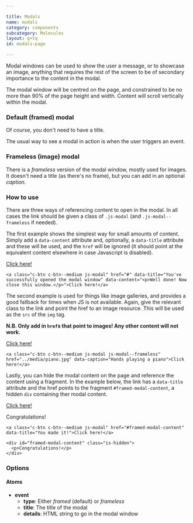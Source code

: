 ```yaml
---

title: Modals
name: modals
category: components
subcategory: Molecules
layout: q+tq
id: modals-page

---
```


<div class="lead"><p>Modal windows can be used to show the user a message, or to showcase an image, anything that requires the rest of the screen to be of secondary importance to the content in the modal.</p></div>

The modal window will be centred on the page, and constrained to be no more than 90% of the page height and width. Content will scroll vertically within the modal.

### Default (framed) modal

<script>
component("modal", {
  "type":"framed",
  "title": "The energy crisis: Is nuclear fusion a solution?",
  "content": "<p>This year's Science Discovery event will focus on nuclear fusion.</p><p>Fusion is the process that powers the stars (including our own sun): it’s the joining together of two light nuclei (such as hydrogen) to produce a larger nucleus (such as helium). As governed by Einstein’s famous equation E=mc<sup>2</sup>, this process generates a substantial amount of energy.</p><p>In the current context of climate change, dwindling supplies of traditional fuels and perhaps increased political instability, the world is seeking a power source that is safe, environmentally friendly, does not lead to the proliferation of weapons, and has a plentiful supply of fuel.</p><p>Dr Vann will discuss whether fusion satisfies these conditions and will explore why it is that, after fifty years of research, fusion is still not delivering electricity to our homes and businesses. He will outline the tremendous progress that has been made, the challenges that remain, and the exciting science that is being undertaken to overcome them.</p>"
});
</script>

Of course, you don't need to have a title.

<script>
component("modal", {
  "type":"framed",
  "content": "<p>This year's Science Discovery event will focus on nuclear fusion.</p><p>Fusion is the process that powers the stars (including our own sun): it’s the joining together of two light nuclei (such as hydrogen) to produce a larger nucleus (such as helium). As governed by Einstein’s famous equation E=mc<sup>2</sup>, this process generates a substantial amount of energy.</p><p>In the current context of climate change, dwindling supplies of traditional fuels and perhaps increased political instability, the world is seeking a power source that is safe, environmentally friendly, does not lead to the proliferation of weapons, and has a plentiful supply of fuel.</p><p>Dr Vann will discuss whether fusion satisfies these conditions and will explore why it is that, after fifty years of research, fusion is still not delivering electricity to our homes and businesses. He will outline the tremendous progress that has been made, the challenges that remain, and the exciting science that is being undertaken to overcome them.</p>"
});
</script>

The usual way to see a modal in action is when the user triggers an event.

### Frameless (image) modal

There is a _frameless_ version of the modal window, mostly used for images. It doesn't need a title (as there's no frame), but you can add in an optional _caption_.

<script>
component("modal", {
  "type":"frameless",
  "caption": "Hands playing a piano",
  "content": "<img class=\"c-modal__image\" src=\"../media/piano.jpg\" alt=\"Hands playing a piano\" />"
});
</script>

### How to use

There are three ways of referencing content to open in the modal. In all cases the link should be given a class of `.js-modal` (and `.js-modal--frameless` if needed).

The first example shows the simplest way for small amounts of content. Simply add a `data-content` attribute and, optionally, a `data-title` attribute and these will be used, and the `href` will be ignored (it should point at the equivalent content elsewhere in case Javascript is disabled).

<a class="c-btn c-btn--medium js-modal" href="#" data-title="You've successfully opened the modal window" data-content="<p>Well done! Now close this window.</p>">Click here!</a>

```markup
<a class="c-btn c-btn--medium js-modal" href="#" data-title="You've successfully opened the modal window" data-content="<p>Well done! Now close this window.</p>">Click here!</a>
```

The second example is used for things like image galleries, and provides a good fallback for times when JS is not available. Again, give the relevant class to the link and point the href to an image resource. This will be used as the `src` of the `img` tag.

**N.B. Only add in `href`s that point to images! Any other content will not work.**

<a class="c-btn c-btn--medium js-modal js-modal--frameless" href="../media/piano.jpg" data-caption="Hands playing a piano">Click here!</a>

```markup
<a class="c-btn c-btn--medium js-modal js-modal--frameless" href="../media/piano.jpg" data-caption="Hands playing a piano">Click here!</a>
```

Lastly, you can hide the modal content on the page and reference the content using a fragment. In the example below, the link has a `data-title` attribute and the href points to the fragment `#framed-modal-content`, a hidden `div` containing ther modal content.

<a class="c-btn c-btn--medium js-modal" href="#framed-modal-content" data-title="You made it!">Click here!</a>

<div id="framed-modal-content" class="is-hidden">
  <p>Congratulations!</p>
</div>

```markup
<a class="c-btn c-btn--medium js-modal" href="#framed-modal-content" data-title="You made it!">Click here!</a>

<div id="framed-modal-content" class="is-hidden">
  <p>Congratulations!</p>
</div>
```


### Options

#### Atoms

* **event**
  * **type**: Either _framed_ (default) or _frameless_
  * **title**: The title of the modal
  * **details**: HTML string to go in the modal window

